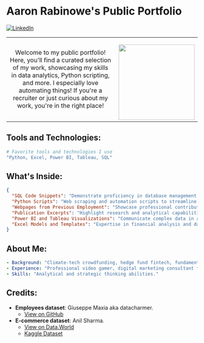 
# Aaron Rabinowe's Public Portfolio

[![LinkedIn](https://img.shields.io/badge/LinkedIn-Aaron_Rabinowe-blue?style=flat-square&logo=linkedin)](https://www.linkedin.com/in/arabinowe/)

<table>
<tr>
<td valign="center" align="center" width="75%">

Welcome to my public portfolio! Here, you'll find a curated selection of my work,
showcasing my skills in data analytics, Python scripting, and more. I especially love automating things!
If you're a recruiter or just curious about my work, you're in the right place!

</td>
<td valign="center" width="25%">


<a href="url"><img src="https://user-images.githubusercontent.com/29517585/211059284-e9ce08ad-d1c1-4fad-844f-724ea9b62add.jpg" align="right" height="199" width="200" style="object-fit: contain;"></a>

</td>
</tr>
</table>

## Tools and Technologies:

```bash
# Favorite tools and technologies I use
"Python, Excel, Power BI, Tableau, SQL"
```

## What's Inside:

```json
{
  "SQL Code Snippets": "Demonstrate proficiency in database management and data retrieval.",
  "Python Scripts": "Web scraping and automation scripts to streamline processes and extract valuable data.",
  "Webpages from Previous Employment": "Showcase professional contributions.",
  "Publication Excerpts": "Highlight research and analytical capabilities.",
  "Power BI and Tableau Visualizations": "Communicate complex data in an accessible format.",
  "Excel Models and Templates": "Expertise in financial analysis and data organization."
}
```

## About Me:

```yaml
- Background: "Climate-tech crowdfunding, hedge fund fintech, fundamental analysis."
- Experience: "Professional video gamer, digital marketing consultant for major CPG conglomerates."
- Skills: "Analytical and strategic thinking abilities."
```

## Credits:

- **Employees dataset**: Giuseppe Maxia aka datacharmer.
    - [View on GitHub](https://github.com/datacharmer/test_db)
- **E-commerce dataset**: Anil Sharma.
    - [View on Data.World](https://data.world/anilsharma87)
    - [Kaggle Dataset](https://www.kaggle.com/anilsharma87)
